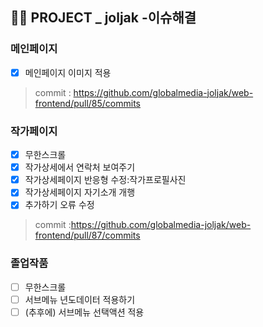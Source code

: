 ## 👩‍🎓 PROJECT _ joljak -이슈해결
### 메인페이지
- [x] 메인페이지 이미지 적용
> commit : https://github.com/globalmedia-joljak/web-frontend/pull/85/commits

### 작가페이지
- [x] 무한스크롤
- [x] 작가상세에서 연락처 보여주기
- [x] 작가상세페이지 반응형 수정:작가프로필사진
- [x] 작가상세페이지 자기소개 개행
- [x]  추가하기 오류 수정
> commit :https://github.com/globalmedia-joljak/web-frontend/pull/87/commits

### 졸업작품
- [ ] 무한스크롤
- [ ] 서브메뉴 년도데이터 적용하기
- [ ] (추후에) 서브메뉴 선택액션 적용

